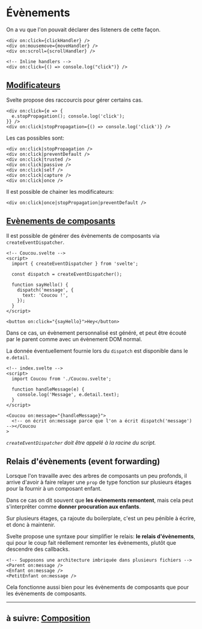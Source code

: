 # Évènements

On a vu que l'on pouvait déclarer des listeners de cette façon.

```svelte
<div on:click={clickHandler} />
<div on:mousemove={moveHandler} />
<div on:scroll={scrollHandler} />

<!-- Inline handlers -->
<div on:click={() => console.log("click")} />
```

## [Modificateurs](https://svelte.dev/tutorial/event-modifiers)

Svelte propose des raccourcis pour gérer certains cas.

```svelte
<div on:click={e => {
  e.stopPropagation(); console.log('click');
}} />
<div on:click|stopPropagation={() => console.log('click')} />
```

Les cas possibles sont:

```svelte
<div on:click|stopPropagation />
<div on:click|preventDefault />
<div on:click|trusted />
<div on:click|passive />
<div on:click|self />
<div on:click|capture />
<div on:click|once />
```

Il est possible de chainer les modificateurs:

```svelte
<div on:click|once|stopPropagation|preventDefault />
```

## [Evènements de composants](https://svelte.dev/tutorial/component-events)

Il est possible de générer des évènements de composants via `createEventDispatcher`.

```svelte
<!-- Coucou.svelte -->
<script>
  import { createEventDispatcher } from 'svelte';

  const dispatch = createEventDispatcher();

  function sayHello() {
    dispatch('message', {
      text: 'Coucou !',
    });
  }
</script>

<button on:click="{sayHello}">Hey</button>
```

Dans ce cas, un évènement personnalisé est généré, et peut être écouté par le parent comme avec un évènement DOM normal.

La donnée éventuellement fournie lors du `dispatch` est disponible dans le `e.detail`.

```svelte
<!-- index.svelte -->
<script>
  import Coucou from './Coucou.svelte';

  function handleMessage(e) {
    console.log('Message', e.detail.text);
  }
</script>

<Coucou on:message="{handleMessage}">
  <!-- on écrit on:message parce que l'on a écrit dispatch('message') --></Coucou
>
```

_`createEventDispatcher` doit être appelé à la racine du script._

## Relais d'évènements (event forwarding)

Lorsque l'on travaille avec des arbres de composants un peu profonds, il arrive d'avoir à faire relayer une `prop` de type fonction sur plusieurs étages pour la fournir à un composant enfant.

Dans ce cas on dit souvent que **les évènements remontent**, mais cela peut s'interprêter comme **donner procuration aux enfants**.

Sur plusieurs étages, ça rajoute du boilerplate, c'est un peu pénible à écrire, et donc à maintenir.

Svelte propose une syntaxe pour simplifier le relais: **le relais d'évènements**, qui pour le coup fait réellement remonter les évènements, plutôt que descendre des callbacks.

```svelte
<!-- Supposons une architecture imbriquée dans plusieurs fichiers -->
<Parent on:message />
<Enfant on:message />
<PetitEnfant on:message />
```

Cela fonctionne aussi bien pour les évènements de composants que pour les évènements de composants.

---

## à suivre: [Composition](./3-4_slots.md)

